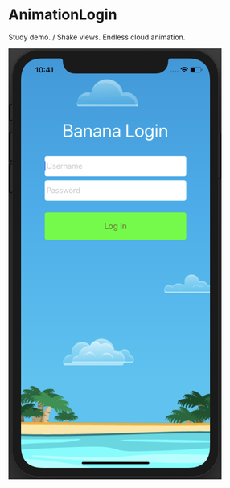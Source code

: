 # AnimationLogin

Study demo. /
Shake views. Endless cloud animation.

![View](https://github.com/glaphi/AnimationLogin/blob/master/login.png)
